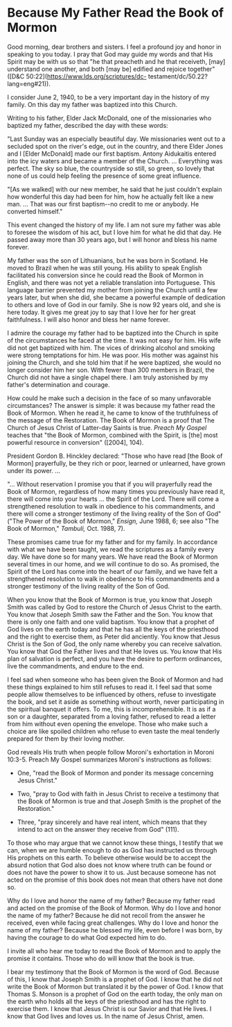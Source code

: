 # Because My Father Read the Book of Mormon

Good morning, dear brothers and sisters. I feel a profound joy and honor in
speaking to you today. I pray that God may guide my words and that His Spirit
may be with us so that "he that preacheth and he that receiveth, [may]
understand one another, and both [may be] edified and rejoice together"
([D&amp;C 50:22](https://www.lds.org/scriptures/dc-
testament/dc/50.22?lang=eng#21)).

I consider June 2, 1940, to be a very important day in the history of my
family. On this day my father was baptized into this Church.

Writing to his father, Elder Jack McDonald, one of the missionaries who
baptized my father, described the day with these words:

"Last Sunday was an especially beautiful day. We missionaries went out to a
secluded spot on the river's edge, out in the country, and there Elder Jones
and I [Elder McDonald] made our first baptism. Antony Aidukaitis entered into
the icy waters and became a member of the Church. ... Everything was perfect.
The sky so blue, the countryside so still, so green, so lovely that none of us
could help feeling the presence of some great influence.

"[As we walked] with our new member, he said that he just couldn't explain how
wonderful this day had been for him, how he actually felt like a new man. ...
That was our first baptism--no credit to me or anybody. He converted himself."

This event changed the history of my life. I am not sure my father was able to
foresee the wisdom of his act, but I love him for what he did that day. He
passed away more than 30 years ago, but I will honor and bless his name
forever.

My father was the son of Lithuanians, but he was born in Scotland. He moved to
Brazil when he was still young. His ability to speak English facilitated his
conversion since he could read the Book of Mormon in English, and there was
not yet a reliable translation into Portuguese. This language barrier
prevented my mother from joining the Church until a few years later, but when
she did, she became a powerful example of dedication to others and love of God
in our family. She is now 92 years old, and she is here today. It gives me
great joy to say that I love her for her great faithfulness. I will also honor
and bless her name forever.

I admire the courage my father had to be baptized into the Church in spite of
the circumstances he faced at the time. It was not easy for him. His wife did
not get baptized with him. The vices of drinking alcohol and smoking were
strong temptations for him. He was poor. His mother was against his joining
the Church, and she told him that if he were baptized, she would no longer
consider him her son. With fewer than 300 members in Brazil, the Church did
not have a single chapel there. I am truly astonished by my father's
determination and courage.

How could he make such a decision in the face of so many unfavorable
circumstances? The answer is simple: it was because my father read the Book of
Mormon. When he read it, he came to know of the truthfulness of the message of
the Restoration. The Book of Mormon is a proof that The Church of Jesus Christ
of Latter-day Saints is true. _Preach My Gospel_ teaches that "the Book of
Mormon, combined with the Spirit, is [the] most powerful resource in
conversion" ([2004], 104).

President Gordon B. Hinckley declared: "Those who have read [the Book of
Mormon] prayerfully, be they rich or poor, learned or unlearned, have grown
under its power. ...

"... Without reservation I promise you that if you will prayerfully read the
Book of Mormon, regardless of how many times you previously have read it,
there will come into your hearts ... the Spirit of the Lord. There will come a
strengthened resolution to walk in obedience to his commandments, and there
will come a stronger testimony of the living reality of the Son of God" ("The
Power of the Book of Mormon," _Ensign,_ June 1988, 6; see also "The Book of
Mormon," _Tambuli,_ Oct. 1988, 7).

These promises came true for my father and for my family. In accordance with
what we have been taught, we read the scriptures as a family every day. We
have done so for many years. We have read the Book of Mormon several times in
our home, and we will continue to do so. As promised, the Spirit of the Lord
has come into the heart of our family, and we have felt a strengthened
resolution to walk in obedience to His commandments and a stronger testimony
of the living reality of the Son of God.

When you know that the Book of Mormon is true, you know that Joseph Smith was
called by God to restore the Church of Jesus Christ to the earth. You know
that Joseph Smith saw the Father and the Son. You know that there is only one
faith and one valid baptism. You know that a prophet of God lives on the earth
today and that he has all the keys of the priesthood and the right to exercise
them, as Peter did anciently. You know that Jesus Christ is the Son of God,
the only name whereby you can receive salvation. You know that God the Father
lives and that He loves us. You know that His plan of salvation is perfect,
and you have the desire to perform ordinances, live the commandments, and
endure to the end.

I feel sad when someone who has been given the Book of Mormon and had these
things explained to him still refuses to read it. I feel sad that some people
allow themselves to be influenced by others, refuse to investigate the book,
and set it aside as something without worth, never participating in the
spiritual banquet it offers. To me, this is incomprehensible. It is as if a
son or a daughter, separated from a loving father, refused to read a letter
from him without even opening the envelope. Those who make such a choice are
like spoiled children who refuse to even taste the meal tenderly prepared for
them by their loving mother.

God reveals His truth when people follow Moroni's exhortation in Moroni
10:3-5\. Preach My Gospel summarizes Moroni's instructions as follows:

  * One, "read the Book of Mormon and ponder its message concerning Jesus Christ."

  * Two, "pray to God with faith in Jesus Christ to receive a testimony that the Book of Mormon is true and that Joseph Smith is the prophet of the Restoration."

  * Three, "pray sincerely and have real intent, which means that they intend to act on the answer they receive from God" (111).

To those who may argue that we cannot know these things, I testify that we
can, when we are humble enough to do as God has instructed us through His
prophets on this earth. To believe otherwise would be to accept the absurd
notion that God also does not know where truth can be found or does not have
the power to show it to us. Just because someone has not acted on the promise
of this book does not mean that others have not done so.

Why do I love and honor the name of my father? Because my father read and
acted on the promise of the Book of Mormon. Why do I love and honor the name
of my father? Because he did not recoil from the answer he received, even
while facing great challenges. Why do I love and honor the name of my father?
Because he blessed my life, even before I was born, by having the courage to
do what God expected him to do.

I invite all who hear me today to read the Book of Mormon and to apply the
promise it contains. Those who do will know that the book is true.

I bear my testimony that the Book of Mormon is the word of God. Because of
this, I know that Joseph Smith is a prophet of God. I know that he did not
write the Book of Mormon but translated it by the power of God. I know that
Thomas S. Monson is a prophet of God on the earth today, the only man on the
earth who holds all the keys of the priesthood and has the right to exercise
them. I know that Jesus Christ is our Savior and that He lives. I know that
God lives and loves us. In the name of Jesus Christ, amen.

